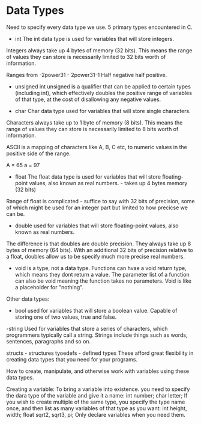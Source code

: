 # Data Types
Need to specify every data type we use.
5 primary types encountered in C.

- int
The int data type is used for variables that will store integers.

Integers always take up 4 bytes of memory (32 bits). This means the range of values they can store is necessarily limited to 32 bits worth of information.

Ranges from -2power31 - 2power31-1
Half negative half positive.

- unsigned int
unsigned is a qualifier that can be applied to certain types (including int), which effectively doubles the positive range of variables of that type, at the cost of disallowing any negative values.

- char
Char data type used for variables that will store single characters.

Characters always take up to 1 byte of memory (8 bits). This means the range of values they can store is necessarily limited to 8 bits worth of information.

ASCII is a mapping of characters like A, B, C etc, to numeric values in the positive side of the range.

A = 65
a = 97


- float
The float data type is used for variables that will store floating-point values, also known as real numbers. - takes up 4 bytes memory (32 bits)

Range of float is complicated - suffice to say with 32 bits of precision, some of which might be used for an integer part but limited to how precicse we can be.

- double
used for variables that will store floating-point values, also known as real numbers.

The difference is that doubles are double precision. They always take up 8 bytes of memory (64 bits). With an additional 32 bits of precision relative to a float, doubles allow us to be specify much more precise real numbers.

- void
is a type, not a data type.
Functions can hvae a void return type, which means they dont return a value.
The parameter list of a function can also be void meaning the function takes no parameters.
Void is like a placeholder for "nothing".

Other data types:

- bool
used for variables that will store a boolean value. Capable of storing one of two values, true and false.

-string
Used for variables that store a series of characters, which programmers typically call a string.
Strings include things such as words, sentences, paragraphs and so on.

structs - structures
tyoedefs - defined types
These afford great flexibility in creating data types that you need for your programs.

How to create, manipulate, and otherwise work with variables using these data types.

Creating a variable:
To bring a variable into existence. you need to specify the dara type of the variable and give it a name:
int number;
char letter;
If you wish to create multiple of the same type, you specify the type name once, and then list as many variables of that type as you want:
int height, width;
float sqrt2, sqrt3, pi;
Only declare variables when you need them.






